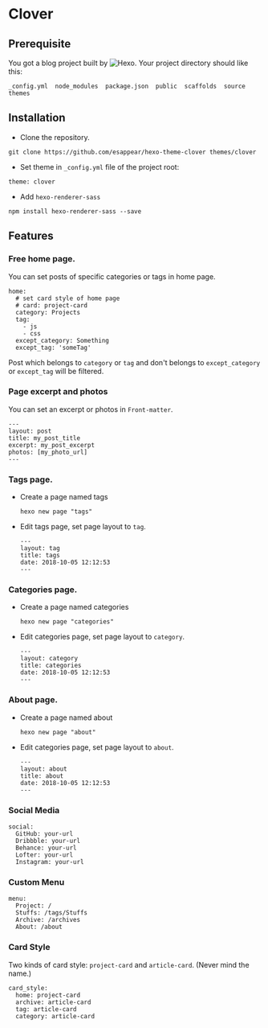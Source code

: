 # Clover
## Prerequisite
You got a blog project built by ![Hexo](https://hexo.io). Your project directory should like this:
```
_config.yml  node_modules  package.json  public  scaffolds  source  themes
```
## Installation
- Clone the repository.
```
git clone https://github.com/esappear/hexo-theme-clover themes/clover
```
- Set theme in `_config.yml` file of the project root:
```
theme: clover
```
- Add `hexo-renderer-sass`
```
npm install hexo-renderer-sass --save
```
## Features
### Free home page.
You can set posts of specific categories or tags in home page.
```
home:
  # set card style of home page
  # card: project-card
  category: Projects
  tag:
    - js
    - css
  except_category: Something
  except_tag: 'someTag'
```
Post which belongs to `category` or `tag` and don't belongs to `except_category` or `except_tag` will be filtered.

### Page excerpt and photos
You can set an excerpt or photos in `Front-matter`.
```
---
layout: post
title: my_post_title
excerpt: my_post_excerpt
photos: [my_photo_url]
---
```
### Tags page.
- Create a page named tags
  ```
  hexo new page "tags"
  ```
- Edit tags page, set page layout to `tag`.
  ```
  ---
  layout: tag
  title: tags
  date: 2018-10-05 12:12:53
  ---
  ```
### Categories page.
- Create a page named categories
  ```
  hexo new page "categories"
  ```
- Edit categories page, set page layout to `category`.
  ```
  ---
  layout: category
  title: categories
  date: 2018-10-05 12:12:53
  ---
  ```
### About page.
- Create a page named about
  ```
  hexo new page "about"
  ```
- Edit categories page, set page layout to `about`.
  ```
  ---
  layout: about
  title: about
  date: 2018-10-05 12:12:53
  ---
  ```

### Social Media
```
social:
  GitHub: your-url
  Dribbble: your-url
  Behance: your-url
  Lofter: your-url
  Instagram: your-url
```

### Custom Menu
```
menu:
  Project: /
  Stuffs: /tags/Stuffs
  Archive: /archives
  About: /about
```

### Card Style
Two kinds of card style: `project-card` and `article-card`. (Never mind the name.)
```
card_style:
  home: project-card
  archive: article-card
  tag: article-card
  category: article-card
```